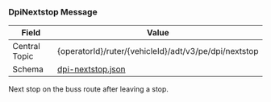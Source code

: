 ### DpiNextstop Message
| Field         | Value                                                 |
|---------------|-------------------------------------------------------|
| Central Topic | {operatorId}/ruter/{vehicleId}/adt/v3/pe/dpi/nextstop |
| Schema        | [ dpi-nextstop.json ](json-schemas/pe/dpi/nextstop/dpi-nextstop.json)|

Next stop on the buss route after leaving a stop.

